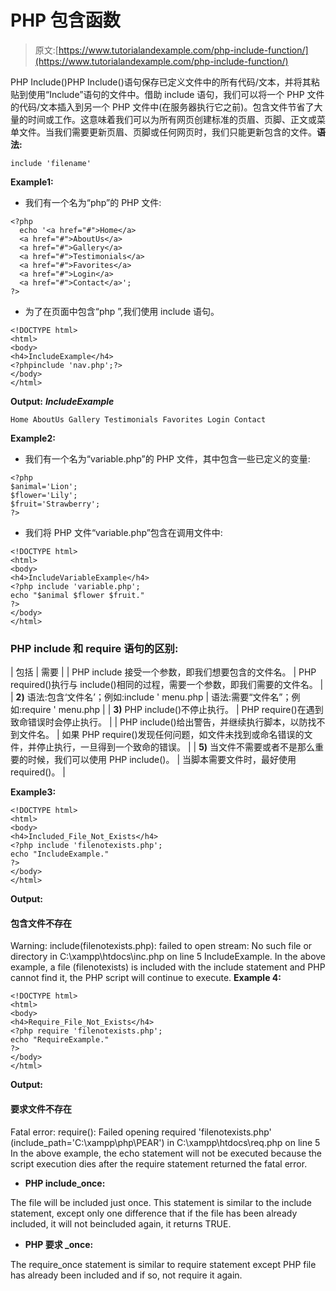 # PHP 包含函数

> 原文:[https://www.tutorialandexample.com/php-include-function/](https://www.tutorialandexample.com/php-include-function/)

PHP Include()PHP Include()语句保存已定义文件中的所有代码/文本，并将其粘贴到使用“Include”语句的文件中。借助 include 语句，我们可以将一个 PHP 文件的代码/文本插入到另一个 PHP 文件中(在服务器执行它之前)。包含文件节省了大量的时间或工作。这意味着我们可以为所有网页创建标准的页眉、页脚、正文或菜单文件。当我们需要更新页眉、页脚或任何网页时，我们只能更新包含的文件。**语法:**

```
include 'filename'
```

**Example1:**

*   我们有一个名为“php”的 PHP 文件:

```
<?php
  echo '<a href="#">Home</a>
  <a href="#">AboutUs</a>
  <a href="#">Gallery</a>
  <a href="#">Testimonials</a>
  <a href="#">Favorites</a>
  <a href="#">Login</a>
  <a href="#">Contact</a>';
?>
```

*   为了在页面中包含“php ”,我们使用 include 语句。

```
<!DOCTYPE html>
<html>
<body>
<h4>IncludeExample</h4>
<?phpinclude 'nav.php';?>
</body>
</html>
```

**Output:** ***IncludeExample***

```
Home AboutUs Gallery Testimonials Favorites Login Contact
```

**Example2:**

*   我们有一个名为“variable.php”的 PHP 文件，其中包含一些已定义的变量:

```
<?php
$animal='Lion';
$flower='Lily';
$fruit='Strawberry';
?>
```

*   我们将 PHP 文件“variable.php”包含在调用文件中:

```
<!DOCTYPE html>
<html>
<body>
<h4>IncludeVariableExample</h4>
<?php include 'variable.php';
echo "$animal $flower $fruit."
?>
</body>
</html>
```

### PHP include 和 require 语句的区别:

| 包括 | 需要 |
| PHP include 接受一个参数，即我们想要包含的文件名。 | PHP required()执行与 include()相同的过程，需要一个参数，即我们需要的文件名。 |
| **2)** 语法:包含‘文件名’；例如:include ' menu.php | 语法:需要“文件名”；例如:require ' menu.php |
| **3)** PHP include()不停止执行。 | PHP require()在遇到致命错误时会停止执行。 |
| PHP include()给出警告，并继续执行脚本，以防找不到文件名。 | 如果 PHP require()发现任何问题，如文件未找到或命名错误的文件，并停止执行，一旦得到一个致命的错误。 |
| **5)** 当文件不需要或者不是那么重要的时候，我们可以使用 PHP include()。 | 当脚本需要文件时，最好使用 required()。 |

**Example3:**

```
<!DOCTYPE html>
<html>
<body>
<h4>Included_File_Not_Exists</h4>
<?php include 'filenotexists.php';
echo "IncludeExample."
?>
</body>
</html>
```

**Output:**

#### 包含文件不存在

Warning: include(filenotexists.php): failed to open stream: No such file or directory in C:\xampp\htdocs\inc.php on line 5 IncludeExample. In the above example, a file (filenotexists) is included with the include statement and PHP cannot find it, the PHP script will continue to execute. **Example 4:**

```
<!DOCTYPE html>
<html>
<body>
<h4>Require_File_Not_Exists</h4>
<?php require 'filenotexists.php';
echo "RequireExample."
?>
</body>
</html>
```

**Output:**

#### 要求文件不存在

Fatal error: require(): Failed opening required 'filenotexists.php' (include_path='C:\xampp\php\PEAR') in C:\xampp\htdocs\req.php on line 5 In the above example, the echo statement will not be executed because the script execution dies after the require statement returned the fatal error.

*   **PHP include_once:**

The file will be included just once. This statement is similar to the include statement, except only one difference that if the file has been already included, it will not beincluded again, it returns TRUE.

*   **PHP 要求 _once:**

The require_once statement is similar to require statement except PHP file has already been included and if so, not require it again.